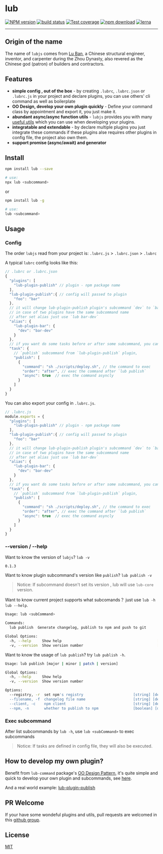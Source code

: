 # lub

[![NPM version][npm-image]][npm-url]
[![build status][travis-image]][travis-url] 
[![Test coverage][codecov-image]][codecov-url] 
[![npm download][download-image]][download-url]
[![lerna](https://img.shields.io/badge/maintained%20with-lerna-cc00ff.svg)](https://lerna.js.org/)

[npm-image]: https://img.shields.io/npm/v/lub.svg?style=flat-square
[npm-url]: https://npmjs.org/package/lub
[travis-image]: https://img.shields.io/travis/lubjs/lub.svg?style=flat-square
[travis-url]: https://travis-ci.org/lubjs/lub
[codecov-image]: https://codecov.io/gh/lubjs/lub/branch/master/graph/badge.svg
[codecov-url]: https://codecov.io/gh/lubjs/lub
[download-image]: https://img.shields.io/npm/dm/lub.svg?style=flat-square
[download-url]: https://npmjs.org/package/lub

---

## Origin of the name

The name of `lubjs` comes from [Lu Ban](https://en.wikipedia.org/wiki/Lu_Ban), a Chinese structural engineer, inventor, and carpenter during the Zhou Dynasty, also revered as the Chinese god (patron) of builders and contractors.

## Features
- **simple config , out of the box** - by creating `.lubrc`, `.lubrc.json` or `.lubrc.js` in your project and declare plugins, you can use others' cli command as well as boilerplate
- **OO Design, develop your own plugin quickly** - Define your command class by appointment and export it, you just make it.
- **abundant async/async function utils** - `lubjs` provides you with many [useful utils](https://github.com/lubjs/lub/tree/master/packages/lub-api) which you can use when developing your plugins.
- **integratable and extendable** - by declare multiple plugins you just integrate these commands if these plugins alse requires other plugins in config file, the project also own them.
- **support promise (async/await) and generator**

## Install

```bash
npm install lub --save

# use:
npx lub <subcommand>
```

or

```bash
npm install lub -g

# use: 
lub <subcommand>
```

## Usage

### Config

The order `lubjs` read from your project is: `.lubrc.js` > `.lubrc.json` > `.lubrc`

A typical `lubrc` config looks like this:

```javascript
// .lubrc or .lubrc.json
{
  "plugins": [
    "lub-plugin-publish" // plugin - npm package name
  ],
  "lub-plugin-publish":{ // config will passed to plugin
    "foo": "bar"
  },
  // it will change lub-plugin-publish plugin's subcommand `dev` to `bar-dev`
  // in case of two plugins have the same subcommand name
  // after set alias just use `lub bar-dev`
  "alias": {
    "lub-plugin-bar": {
      "dev": "bar-dev"
    }
  },
  // if you want do some tasks before or after some subcommand, you can define your tasks
  "task": {
    // `publish` subcommand from `lub-plugin-publish` plugin,
    "publish": [
      {
        "command": "sh ./scripts/deploy.sh", // the command to exec
        "order": "after", // exec the command after `lub publish`
        "async": true  // exec the command asyncly
      }
    ]
  }
}
```

You can also export your config in `.lubrc.js`.

```javascript
// .lubrc.js
module.exports = {
  "plugins": [
    "lub-plugin-publish" // plugin - npm package name
  ],
  "lub-plugin-publish":{ // config will passed to plugin
    "foo": "bar"
  },
  // it will change lub-plugin-publish plugin's subcommand `dev` to `bar-dev`
  // in case of two plugins have the same subcommand name
  // after set alias just use `lub bar-dev`
  "alias": {
    "lub-plugin-bar": {
      "dev": "bar-dev"
    }
  },
  // if you want do some tasks before or after some subcommand, you can define your tasks
  "task": {
    // `publish` subcommand from `lub-plugin-publish` plugin,
    "publish": [
      {
        "command": "sh ./scripts/deploy.sh", // the command to exec
        "order": "after", // exec the command after `lub publish`
        "async": true  // exec the command asyncly
      }
    ]
  }
}
```

### --version / --help

Want to know the version of `lubjs`? `lub -v`

```bash
0.1.3
```

Want to know plugin subcommand's version like `publish`? `lub publish -v`

> Notice: If subcommand doesn't set its version ,  lub will use `lub-core` version.

Want to know current project supports what subcomands？ just use `lub -h` `lub --help`.

```bash
Usage: lub <subCommand>

Commands:
  lub publish  Generate changelog, publish to npm and push to git

Global Options:
  -h, --help     Show help                                            [boolean]
  -v, --version  Show version number                                  [boolean]
```

Want to know the usage of `lub publish`? try `lub publish -h`.
```bash
Usage: lub publish [major | minor | patch | version]

Global Options:
  -h, --help     Show help                                                                                     [boolean]
  -v, --version  Show version number                                                                           [boolean]

Options:
  --registry, -r  set npm's registry                       [string] [default: "https://registry.npmjs.org"]
  --filename, -f  changelog file name                      [string] [default: "CHANGELOG"]
  --client, -c    npm client                               [string] [default: "npm"]
  --npm, -n       whether to publish to npm                [boolean] [default: true]
```

### Exec subcommand

After list subcommands by `lub -h`, use `lub <subCommand>` to exec subcommands

> Notice: If tasks are defined in config file, they will also be executed.

## How to develop my own plugin? 

Benefit from `lub-command` package's [OO Design Pattern](https://en.wikipedia.org/wiki/Object-oriented_design), it's quite simple and quick to develop your own plugin and subcommands, see [here](https://github.com/lubjs/lub/tree/master/packages/lub-command).

And a real world example: [lub-plugin-publish](https://github.com/lubjs/lub-plugin-publish)

## PR Welcome

If your have some wondeful plugins and utils, pull requests are welcomed in this [github group](https://github.com/lubjs).


## License

[MIT](LICENSE)
